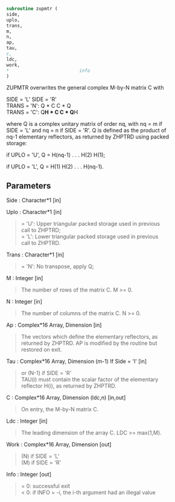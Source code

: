 ```fortran  
subroutine zupmtr (  
side,  
uplo,  
trans,  
m,  
n,  
ap,  
tau,  
c,  
ldc,  
work,  
*                          info  
)  
```  
  
ZUPMTR overwrites the general complex M-by-N matrix C with  
  
SIDE = 'L'     SIDE = 'R'  
TRANS = 'N':      Q * C          C * Q  
TRANS = 'C':      Q**H * C       C * Q**H  
  
where Q is a complex unitary matrix of order nq, with nq = m if  
SIDE = 'L' and nq = n if SIDE = 'R'. Q is defined as the product of  
nq-1 elementary reflectors, as returned by ZHPTRD using packed  
storage:  
  
if UPLO = 'U', Q = H(nq-1) . . . H(2) H(1);  
  
if UPLO = 'L', Q = H(1) H(2) . . . H(nq-1).  
  
## Parameters  
Side : Character*1 [in]  
  
Uplo : Character*1 [in]  
> = 'U': Upper triangular packed storage used in previous  
> call to ZHPTRD;  
> = 'L': Lower triangular packed storage used in previous  
> call to ZHPTRD.  
  
Trans : Character*1 [in]  
> = 'N':  No transpose, apply Q;  
  
M : Integer [in]  
> The number of rows of the matrix C. M >= 0.  
  
N : Integer [in]  
> The number of columns of the matrix C. N >= 0.  
  
Ap : Complex*16 Array, Dimension [in]  
> The vectors which define the elementary reflectors, as  
> returned by ZHPTRD.  AP is modified by the routine but  
> restored on exit.  
  
Tau : Complex*16 Array, Dimension (m-1) If Side = 'l' [in]  
> or (N-1) if SIDE = 'R'  
> TAU(i) must contain the scalar factor of the elementary  
> reflector H(i), as returned by ZHPTRD.  
  
C : Complex*16 Array, Dimension (ldc,n) [in,out]  
> On entry, the M-by-N matrix C.  
  
Ldc : Integer [in]  
> The leading dimension of the array C. LDC >= max(1,M).  
  
Work : Complex*16 Array, Dimension [out]  
> (N) if SIDE = 'L'  
> (M) if SIDE = 'R'  
  
Info : Integer [out]  
> = 0:  successful exit  
> < 0:  if INFO = -i, the i-th argument had an illegal value  
  
